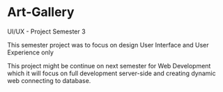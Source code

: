 # Art-Gallery

UI/UX - Project Semester 3

This semester project was to focus on design User Interface and User Experience only

This project might be continue on next semester for Web Development which it will 
focus on full development server-side and creating dynamic web connecting to database.
